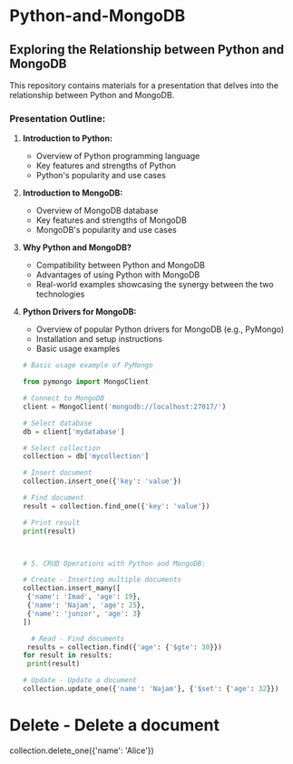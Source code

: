 # Python-and-MongoDB

## Exploring the Relationship between Python and MongoDB

This repository contains materials for a presentation that delves into the relationship between Python and MongoDB. 

### Presentation Outline:

1. **Introduction to Python:**
   - Overview of Python programming language
   - Key features and strengths of Python
   - Python's popularity and use cases

2. **Introduction to MongoDB:**
   - Overview of MongoDB database
   - Key features and strengths of MongoDB
   - MongoDB's popularity and use cases

3. **Why Python and MongoDB?**
   - Compatibility between Python and MongoDB
   - Advantages of using Python with MongoDB
   - Real-world examples showcasing the synergy between the two technologies

4. **Python Drivers for MongoDB:**
   - Overview of popular Python drivers for MongoDB (e.g., PyMongo)
   - Installation and setup instructions
   - Basic usage examples
   
   ```python
   # Basic usage example of PyMongo
   
   from pymongo import MongoClient
   
   # Connect to MongoDB
   client = MongoClient('mongodb://localhost:27017/')
   
   # Select database
   db = client['mydatabase']
   
   # Select collection
   collection = db['mycollection']
   
   # Insert document
   collection.insert_one({'key': 'value'})
   
   # Find document
   result = collection.find_one({'key': 'value'})
   
   # Print result
   print(result)



   # 5. CRUD Operations with Python and MongoDB:

   # Create - Inserting multiple documents
   collection.insert_many([
    {'name': 'Imad', 'age': 19},
    {'name': 'Najam', 'age': 25},
    {'name': 'junior', 'age': 3}
   ])

     # Read - Find documents
    results = collection.find({'age': {'$gte': 30}})
   for result in results:
    print(result)

   # Update - Update a document
   collection.update_one({'name': 'Najam'}, {'$set': {'age': 32}})

# Delete - Delete a document
collection.delete_one({'name': 'Alice'})


